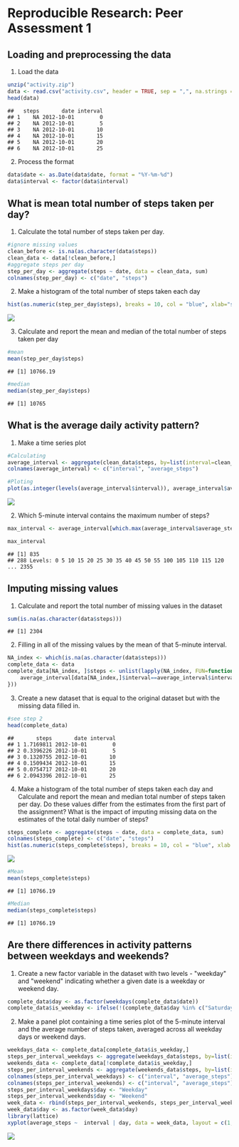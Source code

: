 # Reproducible Research: Peer Assessment 1


## Loading and preprocessing the data

1. Load the data


```r
unzip("activity.zip")
data <- read.csv("activity.csv", header = TRUE, sep = ",", na.strings = "NA")
head(data)
```

```
##   steps       date interval
## 1    NA 2012-10-01        0
## 2    NA 2012-10-01        5
## 3    NA 2012-10-01       10
## 4    NA 2012-10-01       15
## 5    NA 2012-10-01       20
## 6    NA 2012-10-01       25
```

2. Process the format


```r
data$date <- as.Date(data$date, format = "%Y-%m-%d")
data$interval <- factor(data$interval)
```

## What is mean total number of steps taken per day?

1. Calculate the total number of steps taken per day.


```r
#ignore missing values
clean_before <- is.na(as.character(data$steps))
clean_data <- data[!clean_before,]
#aggregate steps per day
step_per_day <- aggregate(steps ~ date, data = clean_data, sum)
colnames(step_per_day) <- c("date", "steps")
```

2. Make a histogram of the total number of steps taken each day


```r
hist(as.numeric(step_per_day$steps), breaks = 10, col = "blue", xlab="steps", main = "the total number of steps taken each day")
```

![](PA1_template_files/figure-html/histogramstep-1.png) 

3. Calculate and report the mean and median of the total number of steps taken per day


```r
#mean
mean(step_per_day$steps)
```

```
## [1] 10766.19
```

```r
#median
median(step_per_day$steps)
```

```
## [1] 10765
```

## What is the average daily activity pattern?

1. Make a time series plot


```r
#Calculating
average_interval <- aggregate(clean_data$steps, by=list(interval=clean_data$interval), FUN=mean)
colnames(average_interval) <- c("interval", "average_steps")

#Ploting
plot(as.integer(levels(average_interval$interval)), average_interval$average_steps, type="l", xlab="interval", ylab="average steps", main = "average daily activity pattern", col="blue")
```

![](PA1_template_files/figure-html/tsplot-1.png) 

2. Which 5-minute interval contains the maximum number of steps?


```r
max_interval <- average_interval[which.max(average_interval$average_steps),]$interval

max_interval
```

```
## [1] 835
## 288 Levels: 0 5 10 15 20 25 30 35 40 45 50 55 100 105 110 115 120 ... 2355
```

## Imputing missing values


1. Calculate and report the total number of missing values in the dataset 


```r
sum(is.na(as.character(data$steps)))
```

```
## [1] 2304
```

2. Filling in all of the missing values by the mean of that 5-minute interval.


```r
NA_index <- which(is.na(as.character(data$steps)))
complete_data <- data
complete_data[NA_index, ]$steps <- unlist(lapply(NA_index, FUN=function(NA_index){
    average_interval[data[NA_index,]$interval==average_interval$interval, ]$average_steps
}))
```

3. Create a new dataset that is equal to the original dataset but with the missing data filled in.


```r
#see step 2
head(complete_data)
```

```
##       steps       date interval
## 1 1.7169811 2012-10-01        0
## 2 0.3396226 2012-10-01        5
## 3 0.1320755 2012-10-01       10
## 4 0.1509434 2012-10-01       15
## 5 0.0754717 2012-10-01       20
## 6 2.0943396 2012-10-01       25
```

4. Make a histogram of the total number of steps taken each day and Calculate and report the mean and median total number of steps taken per day. Do these values differ from the estimates from the first part of the assignment? What is the impact of imputing missing data on the estimates of the total daily number of steps?


```r
steps_complete <- aggregate(steps ~ date, data = complete_data, sum)
colnames(steps_complete) <- c("date", "steps")
hist(as.numeric(steps_complete$steps), breaks = 10, col = "blue", xlab = "steps", main = "adjusted total number of steps taken each day")
```

![](PA1_template_files/figure-html/completehistogram-1.png) 

```r
#Mean
mean(steps_complete$steps)
```

```
## [1] 10766.19
```

```r
#Median
median(steps_complete$steps)
```

```
## [1] 10766.19
```

## Are there differences in activity patterns between weekdays and weekends?

1. Create a new factor variable in the dataset with two levels - "weekday" and "weekend" indicating whether a given date is a weekday or weekend day.


```r
complete_data$day <- as.factor(weekdays(complete_data$date))
complete_data$is_weekday <- ifelse(!(complete_data$day %in% c("Saturday","Sunday")), TRUE, FALSE)
```

2. Make a panel plot containing a time series plot of the 5-minute interval and the average number of steps taken, averaged across all weekday days or weekend days.


```r
weekdays_data <- complete_data[complete_data$is_weekday,]
steps_per_interval_weekdays <- aggregate(weekdays_data$steps, by=list(interval=weekdays_data$interval), FUN=mean)
weekends_data <- complete_data[!complete_data$is_weekday,]
steps_per_interval_weekends <- aggregate(weekends_data$steps, by=list(interval=weekends_data$interval), FUN=mean)
colnames(steps_per_interval_weekdays) <- c("interval", "average_steps")
colnames(steps_per_interval_weekends) <- c("interval", "average_steps")
steps_per_interval_weekdays$day <- "Weekday"
steps_per_interval_weekends$day <- "Weekend"
week_data <- rbind(steps_per_interval_weekends, steps_per_interval_weekdays)
week_data$day <- as.factor(week_data$day)
library(lattice)
xyplot(average_steps ~  interval | day, data = week_data, layout = c(1,2), type ="l", ylab="Number of Steps")
```

![](PA1_template_files/figure-html/newpanelplot-1.png) 










